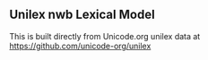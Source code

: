 Unilex nwb Lexical Model
----------------------

This is built directly from Unicode.org unilex data at
https://github.com/unicode-org/unilex
